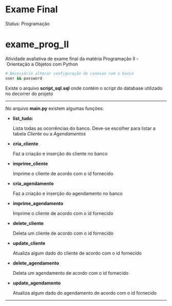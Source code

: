 # Exame Final

Status: Programação

# **exame_prog_II**

Atividade avaliativa de exame final da matéria Programação II - Orientação a Objetos com Python

```bash
# Necessário alterar configuração de conexao com o banco
user && password
```

Existe o arquivo **script_sql.sql** onde contém o script do database utilizado no decorrer do projeto

---

No arquivo **main.py** existem algumas funções:

- **list_tudo:**

    Lista todas as ocorrências do banco. Deve-se escolher para listar a tabela *Cliente* ou a *Agendamentos*

- **cria_cliente**

    Faz a criação e inserção do cliente no banco

- **imprime_cliente**

    Imprime o cliente de acordo com o id fornecido

- **cria_agendamento**

    Faz a criação e inserção do agendamento no banco

- **imprime_agendamento**

    Imprime o cliente de acordo com o id fornecido
 

- **delete_cliente**

    Deleta um cliente de acordo com o id fornecido
   

- **update_cliente**

    Atualiza algum dado do cliente de acordo com o id fornecido
    
- **delete_agendamento**

    Deleta um agendamento de acordo com o id fornecido
   

- **update_agendamento**

    Atualiza algum dado do agendamento de acordo com o id fornecido
    
    
---
